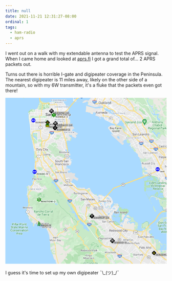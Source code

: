 ```yaml
---
title: null
date: 2021-11-21 12:31:27-08:00
ordinal: 1
tags:
  - ham-radio
  - aprs
---
```


I went out on a walk with my extendable antenna to test the APRS signal. When I
came home and looked at [aprs.fi](https://aprs.fi) I got a grand total of... 2
APRS packets out.

Turns out there is horrible I-gate and digipeater coverage in the Peninsula. The
nearest digipeater is 11 miles away, likely on the other side of a mountain, so
with my 6W transmitter, it's a fluke that the packets even got there!

![aprs.fi, filtering to only show I-gates and digipeaters](./digipeater-map.png)

I guess it's time to set up my own digipeater ¯\\\_(ツ)\_/¯
